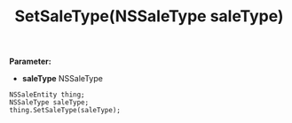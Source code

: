 ﻿---
uid: crmscript_ref_NSSaleEntity_SetSaleType
title: SetSaleType(NSSaleType saleType)
intellisense: NSSaleEntity.SetSaleType
keywords: NSSaleEntity, GetSaleType
so.topic: reference
---



**Parameter:** 
 - **saleType** NSSaleType

```crmscript
NSSaleEntity thing;
NSSaleType saleType;
thing.SetSaleType(saleType);
```

